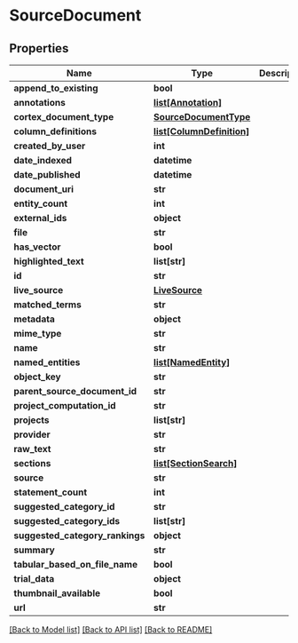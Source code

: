 # SourceDocument

## Properties
Name | Type | Description | Notes
------------ | ------------- | ------------- | -------------
**append_to_existing** | **bool** |  | [optional] 
**annotations** | [**list[Annotation]**](Annotation.md) |  | [optional] 
**cortex_document_type** | [**SourceDocumentType**](SourceDocumentType.md) |  | [optional] 
**column_definitions** | [**list[ColumnDefinition]**](ColumnDefinition.md) |  | [optional] 
**created_by_user** | **int** |  | [optional] 
**date_indexed** | **datetime** |  | [optional] 
**date_published** | **datetime** |  | [optional] 
**document_uri** | **str** |  | [optional] 
**entity_count** | **int** |  | [optional] 
**external_ids** | **object** |  | [optional] 
**file** | **str** |  | [optional] 
**has_vector** | **bool** |  | [optional] 
**highlighted_text** | **list[str]** |  | [optional] 
**id** | **str** |  | [optional] 
**live_source** | [**LiveSource**](LiveSource.md) |  | [optional] 
**matched_terms** | **str** |  | [optional] 
**metadata** | **object** |  | [optional] 
**mime_type** | **str** |  | [optional] 
**name** | **str** |  | [optional] 
**named_entities** | [**list[NamedEntity]**](NamedEntity.md) |  | [optional] 
**object_key** | **str** |  | [optional] 
**parent_source_document_id** | **str** |  | [optional] 
**project_computation_id** | **str** |  | [optional] 
**projects** | **list[str]** |  | [optional] 
**provider** | **str** |  | [optional] 
**raw_text** | **str** |  | [optional] 
**sections** | [**list[SectionSearch]**](SectionSearch.md) |  | [optional] 
**source** | **str** |  | [optional] 
**statement_count** | **int** |  | [optional] 
**suggested_category_id** | **str** |  | [optional] 
**suggested_category_ids** | **list[str]** |  | [optional] 
**suggested_category_rankings** | **object** |  | [optional] 
**summary** | **str** |  | [optional] 
**tabular_based_on_file_name** | **bool** |  | [optional] 
**trial_data** | **object** |  | [optional] 
**thumbnail_available** | **bool** |  | [optional] 
**url** | **str** |  | [optional] 

[[Back to Model list]](../README.md#documentation-for-models) [[Back to API list]](../README.md#documentation-for-api-endpoints) [[Back to README]](../README.md)

